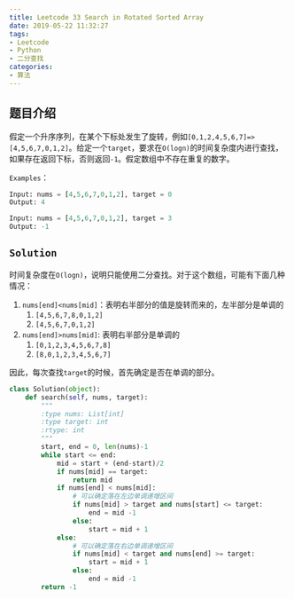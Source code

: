```yaml
---
title: Leetcode 33 Search in Rotated Sorted Array
date: 2019-05-22 11:32:27
tags:
- Leetcode
- Python
- 二分查找
categories:
- 算法
---
```


## 题目介绍

假定一个升序序列，在某个下标处发生了旋转，例如`[0,1,2,4,5,6,7]=>[4,5,6,7,0,1,2]`。给定一个`target`，要求在`O(logn)`的时间复杂度内进行查找，如果存在返回下标，否则返回`-1`。假定数组中不存在重复的数字。

<!-- more -->

`Examples`：

```python 
Input: nums = [4,5,6,7,0,1,2], target = 0
Output: 4

Input: nums = [4,5,6,7,0,1,2], target = 3
Output: -1
```

## `Solution`

时间复杂度在`O(logn)`，说明只能使用二分查找。对于这个数组，可能有下面几种情况：

1. `nums[end]<nums[mid]`：表明右半部分的值是旋转而来的，左半部分是单调的
   1. `[4,5,6,7,8,0,1,2]`
   2. `[4,5,6,7,0,1,2]`
2. `nums[end]>nums[mid]`: 表明右半部分是单调的
   1. `[0,1,2,3,4,5,6,7,8]`
   2. `[8,0,1,2,3,4,5,6,7]`

因此，每次查找`target`的时候，首先确定是否在单调的部分。

```python 
class Solution(object):
    def search(self, nums, target):
        """
        :type nums: List[int]
        :type target: int
        :rtype: int
        """
        start, end = 0, len(nums)-1
        while start <= end:
            mid = start + (end-start)/2
            if nums[mid] == target:
                return mid
            if nums[end] < nums[mid]:
              	# 可以确定落在左边单调递增区间
                if nums[mid] > target and nums[start] <= target:
                    end = mid -1
                else:
                    start = mid + 1
            else:
              	# 可以确定落在右边单调递增区间
                if nums[mid] < target and nums[end] >= target:
                    start = mid + 1
                else:
                    end = mid -1
        return -1
```


